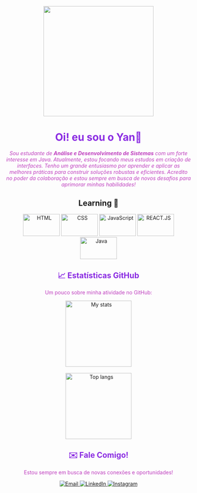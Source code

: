 ## 
<div align="center">
  <img src="https://64.media.tumblr.com/94405cfd431c45b52a4dc0f228276687/tumblr_obhulhi6621uc9x1zo1_500.gif" width="300"/>
  <h1 style="color:#8A2BE2;">Oi! eu sou o Yan👋</h1>
  <p style="color:#BF40BF;">
    <i>Sou estudante de <b>Análise e Desenvolvimento de Sistemas</b> com um forte interesse em Java. 
    Atualmente, estou focando meus estudos em criação de interfaces.
    Tenho um grande entusiasmo por aprender e aplicar as melhores práticas para construir soluções robustas e eficientes.
    Acredito no poder da colaboração e estou sempre em busca de novos desafios para aprimorar minhas habilidades!</i>
  </p>
</div>

##
<div align="center" style="display: inline_block">
          <h2>Learning 📖</h2>
          <img  alt="HTML" height="60" width="100" src="https://cdn.jsdelivr.net/gh/devicons/devicon@latest/icons/html5/html5-original.svg">
          <img alt="CSS" height="60" width="100" src="https://cdn.jsdelivr.net/gh/devicons/devicon@latest/icons/css3/css3-original.svg"> 
          <img alt="JavaScript" height="60" width="100" src="https://cdn.jsdelivr.net/gh/devicons/devicon@latest/icons/javascript/javascript-original.svg">
          <img alt="REACT.JS" height="60" width="100" src="https://cdn.jsdelivr.net/gh/devicons/devicon@latest/icons/reactnative/reactnative-original.svg">
          <img alt="Java" height="60" width="100" src="https://cdn.jsdelivr.net/gh/devicons/devicon@latest/icons/java/java-original.svg">
          
</div>



##

<div align="center">
  <h2 style="color:#8A2BE2;">📈 Estatísticas GitHub</h2>
  <p style="color:#BF40BF;">Um pouco sobre minha atividade no GitHub:</p>
  <img alt="My stats" height="180em"  src="https://github-readme-stats.vercel.app/api?username=kennyangit&show_icons=true&theme=dark"/>
  <br/> <br/>
  <img alt="Top langs" height="180em" src="https://github-readme-stats.vercel.app/api/top-langs/?username=kennyangit&layout=compact&langs_count-&theme=dark"/>
</div>

<div align="center">
  <h2 style="color:#8A2BE2;">✉️ Fale Comigo!</h2>
  <p style="color:#BF40BF;">Estou sempre em busca de novas conexões e oportunidades!</p>
  <p>
    <a href="mailto:yankennydsn@gmail.com" target="_blank">
      <img src="https://img.shields.io/badge/Email-D14836?style=for-the-badge&logo=gmail&logoColor=white" alt="Email"/>
    </a>
    <a href="www.linkedin.com/in/yan-kenny" target="_blank">
      <img src="https://img.shields.io/badge/LinkedIn-0077B5?style=for-the-badge&logo=linkedin&logoColor=white" alt="LinkedIn"/>
    </a>
    <a href="https://www.instagram.com/oikennyan/" target="_blank">
      <img src="https://img.shields.io/badge/Instagram-E4405F?style=for-the-badge&logo=instagram&logoColor=white" alt="Instagram"/>
    </a>
  </p>
</div>
